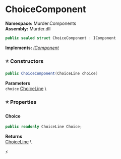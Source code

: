 # ChoiceComponent

**Namespace:** Murder.Components \
**Assembly:** Murder.dll

```csharp
public sealed struct ChoiceComponent : IComponent
```

**Implements:** _[IComponent](../../Bang/Components/IComponent.html)_

### ⭐ Constructors
```csharp
public ChoiceComponent(ChoiceLine choice)
```

**Parameters** \
`choice` [ChoiceLine](../../Murder/Core/Dialogs/ChoiceLine.html) \

### ⭐ Properties
#### Choice
```csharp
public readonly ChoiceLine Choice;
```

**Returns** \
[ChoiceLine](../../Murder/Core/Dialogs/ChoiceLine.html) \


⚡